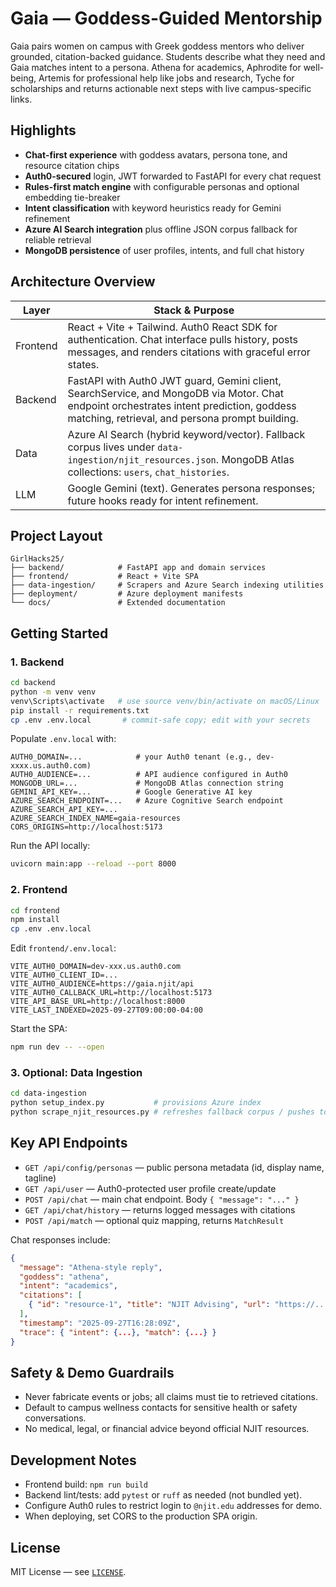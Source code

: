 ﻿# Gaia — Goddess-Guided Mentorship

Gaia pairs women on campus with Greek goddess mentors who deliver grounded, citation-backed guidance. Students describe what they need and Gaia matches intent to a persona. Athena for academics, Aphrodite for well-being, Artemis for professional help like jobs and research, Tyche for scholarships and returns actionable next steps with live campus-specific links.

## Highlights

- **Chat-first experience** with goddess avatars, persona tone, and resource citation chips
- **Auth0-secured** login, JWT forwarded to FastAPI for every chat request
- **Rules-first match engine** with configurable personas and optional embedding tie-breaker
- **Intent classification** with keyword heuristics ready for Gemini refinement
- **Azure AI Search integration** plus offline JSON corpus fallback for reliable retrieval
- **MongoDB persistence** of user profiles, intents, and full chat history

## Architecture Overview

| Layer      | Stack & Purpose |
|------------|-----------------|
| Frontend   | React + Vite + Tailwind. Auth0 React SDK for authentication. Chat interface pulls history, posts messages, and renders citations with graceful error states. |
| Backend    | FastAPI with Auth0 JWT guard, Gemini client, SearchService, and MongoDB via Motor. Chat endpoint orchestrates intent prediction, goddess matching, retrieval, and persona prompt building. |
| Data       | Azure AI Search (hybrid keyword/vector). Fallback corpus lives under `data-ingestion/njit_resources.json`. MongoDB Atlas collections: `users`, `chat_histories`. |
| LLM        | Google Gemini (text). Generates persona responses; future hooks ready for intent refinement. |

## Project Layout

```
GirlHacks25/
├── backend/            # FastAPI app and domain services
├── frontend/           # React + Vite SPA
├── data-ingestion/     # Scrapers and Azure Search indexing utilities
├── deployment/         # Azure deployment manifests
└── docs/               # Extended documentation
```

## Getting Started

### 1. Backend

```bash
cd backend
python -m venv venv
venv\Scripts\activate   # use source venv/bin/activate on macOS/Linux
pip install -r requirements.txt
cp .env .env.local       # commit-safe copy; edit with your secrets
```

Populate `.env.local` with:

```
AUTH0_DOMAIN=...            # your Auth0 tenant (e.g., dev-xxxx.us.auth0.com)
AUTH0_AUDIENCE=...          # API audience configured in Auth0
MONGODB_URL=...             # MongoDB Atlas connection string
GEMINI_API_KEY=...          # Google Generative AI key
AZURE_SEARCH_ENDPOINT=...   # Azure Cognitive Search endpoint
AZURE_SEARCH_API_KEY=...
AZURE_SEARCH_INDEX_NAME=gaia-resources
CORS_ORIGINS=http://localhost:5173
```

Run the API locally:

```bash
uvicorn main:app --reload --port 8000
```

### 2. Frontend

```bash
cd frontend
npm install
cp .env .env.local
```

Edit `frontend/.env.local`:

```
VITE_AUTH0_DOMAIN=dev-xxx.us.auth0.com
VITE_AUTH0_CLIENT_ID=...
VITE_AUTH0_AUDIENCE=https://gaia.njit/api
VITE_AUTH0_CALLBACK_URL=http://localhost:5173
VITE_API_BASE_URL=http://localhost:8000
VITE_LAST_INDEXED=2025-09-27T09:00:00-04:00
```

Start the SPA:

```bash
npm run dev -- --open
```

### 3. Optional: Data Ingestion

```bash
cd data-ingestion
python setup_index.py           # provisions Azure index
python scrape_njit_resources.py # refreshes fallback corpus / pushes to search
```

## Key API Endpoints

- `GET /api/config/personas` — public persona metadata (id, display name, tagline)
- `GET /api/user` — Auth0-protected user profile create/update
- `POST /api/chat` — main chat endpoint. Body `{ "message": "..." }`
- `GET /api/chat/history` — returns logged messages with citations
- `POST /api/match` — optional quiz mapping, returns `MatchResult`

Chat responses include:

```json
{
  "message": "Athena-style reply",
  "goddess": "athena",
  "intent": "academics",
  "citations": [
    { "id": "resource-1", "title": "NJIT Advising", "url": "https://..." }
  ],
  "timestamp": "2025-09-27T16:28:09Z",
  "trace": { "intent": {...}, "match": {...} }
}
```

## Safety & Demo Guardrails

- Never fabricate events or jobs; all claims must tie to retrieved citations.
- Default to campus wellness contacts for sensitive health or safety conversations.
- No medical, legal, or financial advice beyond official NJIT resources.

## Development Notes

- Frontend build: `npm run build`
- Backend lint/tests: add `pytest` or `ruff` as needed (not bundled yet).
- Configure Auth0 rules to restrict login to `@njit.edu` addresses for demo.
- When deploying, set CORS to the production SPA origin.

## License

MIT License — see [`LICENSE`](LICENSE).
